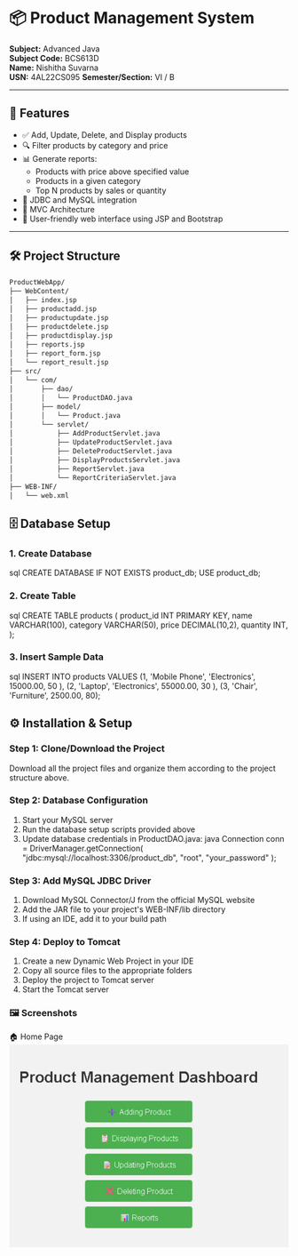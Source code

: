 # 📦 Product Management System

**Subject:** Advanced Java  
**Subject Code:** BCS613D  
**Name:** Nishitha Suvarna  
**USN:** 4AL22CS095 
**Semester/Section:** VI / B

---

## 🚀 Features

- ✅ Add, Update, Delete, and Display products  
- 🔍 Filter products by category and price  
- 📊 Generate reports:
  - Products with price above specified value
  - Products in a given category
  - Top N products by sales or quantity  
- 💾 JDBC and MySQL integration  
- 🧱 MVC Architecture  
- 🎨 User-friendly web interface using JSP and Bootstrap

---

## 🛠️ Project Structure

```plaintext
ProductWebApp/
├── WebContent/
│   ├── index.jsp
│   ├── productadd.jsp
│   ├── productupdate.jsp
│   ├── productdelete.jsp
│   ├── productdisplay.jsp
│   ├── reports.jsp
│   ├── report_form.jsp
│   └── report_result.jsp
├── src/
│   └── com/
│       ├── dao/
│       │   └── ProductDAO.java
│       ├── model/
│       │   └── Product.java
│       └── servlet/
│           ├── AddProductServlet.java
│           ├── UpdateProductServlet.java
│           ├── DeleteProductServlet.java
│           ├── DisplayProductsServlet.java
│           ├── ReportServlet.java
│           └── ReportCriteriaServlet.java
├── WEB-INF/
│   └── web.xml

```
## 🗄 Database Setup

### 1. Create Database
sql
CREATE DATABASE IF NOT EXISTS product_db;
USE product_db;



### 2. Create Table
sql
CREATE TABLE products (
  product_id INT PRIMARY KEY,
  name VARCHAR(100),
  category VARCHAR(50),
  price DECIMAL(10,2),
  quantity INT,
);



### 3. Insert Sample Data
sql
INSERT INTO products VALUES 
(1, 'Mobile Phone', 'Electronics', 15000.00, 50 ),
(2, 'Laptop', 'Electronics', 55000.00, 30 ),
(3, 'Chair', 'Furniture', 2500.00, 80);



## ⚙ Installation & Setup

### Step 1: Clone/Download the Project
Download all the project files and organize them according to the project structure above.

### Step 2: Database Configuration
1. Start your MySQL server
2. Run the database setup scripts provided above
3. Update database credentials in ProductDAO.java:
   java
   Connection conn = DriverManager.getConnection(
  "jdbc:mysql://localhost:3306/product_db",
  "root",
  "your_password"
);

   

### Step 3: Add MySQL JDBC Driver
1. Download MySQL Connector/J from the official MySQL website
2. Add the JAR file to your project's WEB-INF/lib directory
3. If using an IDE, add it to your build path

### Step 4: Deploy to Tomcat
1. Create a new Dynamic Web Project in your IDE
2. Copy all source files to the appropriate folders
3. Deploy the project to Tomcat server
4. Start the Tomcat server

### 🖼️ Screenshots
🏠 Home Page
<img src="https://github.com/Nishitha-Suvarna/product_management_system/blob/main/ProductManagementSystem/Screenshots/Dashboard.png" alt="Dashboard" width="700"/>






